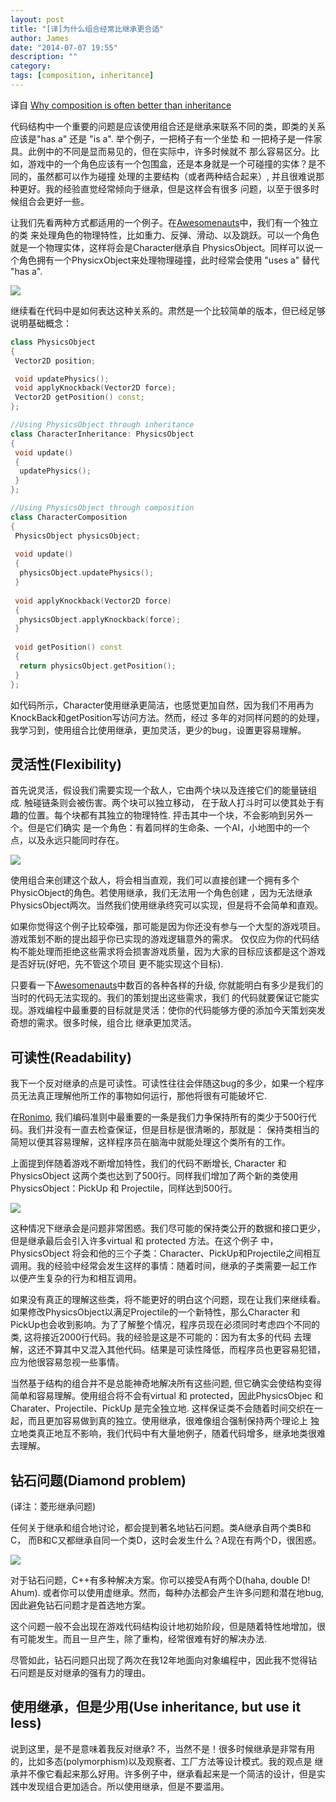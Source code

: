 ```yaml
---
layout: post
title: "[译]为什么组合经常比继承更合适"
author: James
date: "2014-07-07 19:55"
description: ""
category: 
tags: [composition, inheritance]
---
```


译自 [Why composition is often better than inheritance](http://joostdevblog.blogspot.com/2014/07/why-composition-is-often-better-than.html)

代码结构中一个重要的问题是应该使用组合还是继承来联系不同的类，即类的关系应该是"has a" 还是 "is a".
举个例子，一把椅子有一个坐垫 和 一把椅子是一件家具。此例中的不同是显而易见的，但在实际中，许多时候就不
那么容易区分。比如，游戏中的一个角色应该有一个包围盒，还是本身就是一个可碰撞的实体？是不同的，虽然都可以作为碰撞
处理的主要结构（或者两种结合起来）, 并且很难说那种更好。我的经验直觉经常倾向于继承，但是这样会有很多
问题，以至于很多时候组合会更好一些。

让我们先看两种方式都适用的一个例子。在[Awesomenauts][]中，我们有一个独立的类
来处理角色的物理特性，比如重力、反弹、滑动、以及跳跃。可以一个角色就是一个物理实体，这样将会是Character继承自
PhysicsObject。同样可以说一个角色拥有一个PhysicxObject来处理物理碰撞，此时经常会使用 "uses a" 替代 "has a".

![](http://www.proun-game.com/Oogst3D/BLOG/Inheritance%20versus%20composition%20-%20Basic%20scheme.gif)

继续看在代码中是如何表达这种关系的。肃然是一个比较简单的版本，但已经足够说明基础概念：

``` cpp
class PhysicsObject
{
 Vector2D position;

 void updatePhysics();
 void applyKnockback(Vector2D force);
 Vector2D getPosition() const;
};

//Using PhysicsObject through inheritance
class CharacterInheritance: PhysicsObject
{
 void update()
 {
  updatePhysics();
 }
};

//Using PhysicsObject through composition
class CharacterComposition
{
 PhysicsObject physicsObject;
 
 void update()
 {
  physicsObject.updatePhysics();
 }
 
 void applyKnockback(Vector2D force)
 {
  physicsObject.applyKnockback(force);
 }
 
 void getPosition() const
 {
  return physicsObject.getPosition();
 }
};
```

如代码所示，Character使用继承更简洁，也感觉更加自然，因为我们不用再为KnockBack和getPosition写访问方法。然而，经过
多年的对同样问题的的处理，我学习到，使用组合比使用继承，更加灵活，更少的bug，设置更容易理解。


灵活性(Flexibility)
-------------------

首先说灵活，假设我们需要实现一个敌人，它由两个块以及连接它们的能量链组成. 触碰链条则会被伤害。两个块可以独立移动，
在于敌人打斗时可以使其处于有趣的位置。每个块都有其独立的物理特性. 抨击其中一个块，不会影响到另外一个。但是它们确实
是一个角色：有着同样的生命条、一个AI，小地图中的一个点，以及永远只能同时存在。

![](http://www.proun-game.com/Oogst3D/BLOG/Inheritance%20versus%20composition%20-%20Enemy.gif)

使用组合来创建这个敌人，将会相当直观，我们可以直接创建一个拥有多个PhysicObject的角色。若使用继承，我们无法用一个角色创建
，因为无法继承PhysicsObject两次。当然我们使用继承终究可以实现，但是将不会简单和直观。

如果你觉得这个例子比较牵强，那可能是因为你还没有参与一个大型的游戏项目。游戏策划不断的提出超乎你已实现的游戏逻辑意外的需求。
仅仅应为你的代码结构不能处理而拒绝这些需求将会损害游戏质量，因为大家的目标应该都是这个游戏是否好玩(好吧，先不管这个项目
更不能实现这个目标).

只要看一下[Awesomenauts]中数百的各种各样的升级, 你就能明白有多少是我们的当时的代码无法实现的。我们的策划提出这些需求，我们
的代码就要保证它能实现。游戏编程中最重要的目标就是灵活：使你的代码能够方便的添加今天策划突发奇想的需求。很多时候，组合比
继承更加灵活。

可读性(Readability)
--------------------

我下一个反对继承的点是可读性。可读性往往会伴随这bug的多少，如果一个程序员无法真正理解他所工作的事物如何运行，那他将很有可能破坏它.

在[Ronimo][], 我们编码准则中最重要的一条是我们力争保持所有的类少于500行代码。我们并没有一直去检查保证，但是目标是很清晰的，那就是：
保持类相当的简短以便其容易理解，这样程序员在脑海中就能处理这个类所有的工作。

上面提到伴随着游戏不断增加特性，我们的代码不断增长, Character 和 PhysicsObject 这两个类也达到了500行。同样我们增加了两个新的类使用
PhysicsObject：PickUp 和 Projectile，同样达到500行。

![](http://www.proun-game.com/Oogst3D/BLOG/Inheritance%20versus%20composition%20-%20Pickup%20Projectile.gif)

这种情况下继承会是问题非常困惑。我们尽可能的保持类公开的数据和接口更少，但是继承最后会引入许多virtual 和 protected 方法。在这个例子
中，PhysicsObject 将会和他的三个子类：Character、PickUp和Projectile之间相互调用。我的经验中经常会发生这样的事情：随着时间，继承的子类需要一起工作
以便产生复杂的行为和相互调用。

如果没有真正的理解这些类，将不能更好的明白这个问题，现在让我们来继续看。如果修改PhysicsObject以满足Projectile的一个新特性，那么Character
和PickUp也会收到影响。为了了解整个情况，程序员现在必须同时考虑四个不同的类, 这将接近2000行代码。我的经验是这是不可能的：因为有太多的代码
去理解，这还不算其中又混入其他代码。结果是可读性降低，而程序员也更容易犯错，应为他很容易忽视一些事情。

当然基于结构的组合并不是总能神奇地解决所有这些问题, 但它确实会使结构变得简单和容易理解。使用组合将不会有virtual 和 protected，因此PhysicsObjec
和Charater、Projectile、PickUp 是完全独立地. 这样保证类不会随着时间交织在一起，而且更加容易做到真的独立。使用继承，很难像组合强制保持两个理论上
独立地类真正地互不影响，我们代码中有大量地例子，随着代码增多，继承地类很难去理解。

钻石问题(Diamond problem)
-------------------------
(译注：菱形继承问题)

任何关于继承和组合地讨论，都会提到著名地钻石问题。类A继承自两个类B和C， 而B和C又都继承自同一个类D，这时会发生什么？A现在有两个D，很困惑。

![](http://www.proun-game.com/Oogst3D/BLOG/Inheritance%20versus%20composition%20-%20Diamond.gif)

对于钻石问题，C++有多种解决方案。你可以接受A有两个D(haha, double D! Ahum). 或者你可以使用虚继承。然而，每种办法都会产生许多问题和潜在地bug,
因此避免钻石问题才是首选地方案。

这个问题一般不会出现在游戏代码结构设计地初始阶段，但是随着特性地增加，很有可能发生。而且一旦产生，除了重构，经常很难有好的解决办法.

尽管如此，钻石问题只出现了两次在我12年地面向对象编程中，因此我不觉得钻石问题是反对继承的强有力的理由。

使用继承，但是少用(Use inheritance, but use it less)
----------------------------------------------------

说到这里，是不是意味着我反对继承? 不，当然不是！很多时候继承是非常有用的，比如多态(polymorphism)以及观察者、工厂方法等设计模式。我的观点是
继承并不像它看起来那么好用。许多例子中，继承看起来是一个简洁的设计，但是实践中发现组合更加适合。所以使用继承，但是不要滥用。


[Awesomenauts]:http://www.awesomenauts.com/
[Ronimo]:http://www.ronimo-games.com/
